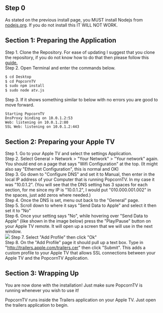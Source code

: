 ## Step 0
As stated on the previous install page, you MUST install Nodejs from [nodejs.org](https://nodejs.org). If you do not install this IT WILL NOT WORK.

## Section 1: Preparing the Application

Step 1. Clone the Repository. For ease of updating I suggest that you clone the repository, if you do not know how to do that then please follow this [guide.](https://github.com/OstlerDev/PopcornTV/wiki/How-to-Clone-the-Project)  
Step 2. Open Terminal and enter the commands below.
```sh
$ cd Desktop
$ cd PopcornTV
$ sudo npm install
$ sudo node atv.js
```
Step 3. If it shows something similar to below with no errors you are good to move forward.
```
Starting PopcornTV
DnsProxy binding on 10.0.1.2:53
Web: listening on 10.0.1.2:80
SSL Web: listening on 10.0.1.2:443
```

## Section 2: Preparing your Apple TV

Step 1. Go to your Apple TV and select the settings Application.  
Step 2. Select General > Network > "Your Network" > "Your network" again. You should end on a page that says "Wifi Configuration" at the top. (It might also say "Ethernet Configuration", this is normal and OK)  
Step 3. Go down to "Configure DNS" and set it to Manual, then enter in the local IP address of your Computer that is running PopcornTV. In my case it was "10.0.1.2". (You will see that the DNS setting has 3 spaces for each section, for me since my IP is "10.0.1.2", I would put "010.000.001.002" in the spaces, just add zeros where needed.)  
Step 4. Once the DNS is set, menu out back to the "General" page.  
Step 5. Scroll down to where it says "Send Data to Apple" and select it then set it to "No"  
Step 6. Once your setting says "No", while hovering over "Send Data to Apple" (like shown in the image below) press the "Play/Pause" button on your Apple TV remote. It will open up a screen that we will use in the next window.  
![](http://i.imgur.com/ZUwdFkq.jpg)
Step 7. Select "Add Profile" then click "Ok"  
Step 8. On the "Add Profile" page it should pull up a text box. Type in "http://trailers.apple.com/trailers.cer" then click "Submit". This adds a custom profile to your Apple TV that allows SSL connections between your Apple TV and the PopcornTV Application.  

## Section 3: Wrapping Up

You are now done with the installation! Just make sure PopcornTV is running whenever you wish to use it!

PopcornTV runs inside the Trailers application on your Apple TV. Just open the trailers application to begin.